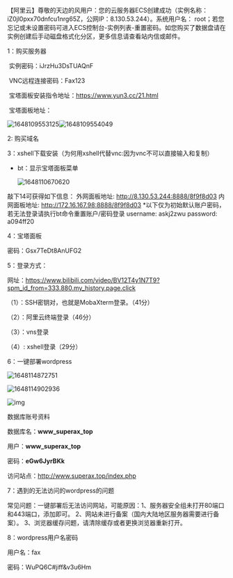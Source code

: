 【阿里云】尊敬的天边的风用户：您的云服务器ECS创建成功（实例名称：iZ0jl0pxx70dnfcu1nrg65Z，公网IP：8.130.53.244）。系统用户名： root；若您忘记或未设置密码可进入ECS控制台-实例列表-重置密码。如您购买了数据盘请在实例创建后手动磁盘格式化分区，更多信息请查看站内信或邮件。

1：购买服务器

​            实例密码：iJrzHu3DsTUAQnF

​            VNC远程连接密码：Fax123

​             宝塔面板安装指令地址：https://www.yun3.cc/21.html

​             宝塔面板地址：

![1648109553125](3_24.assets/1648109553125.png)![1648109554049](3_24.assets/1648109554049.png)



2:   购买域名

3：xshell下载安装（为何用xshell代替vnc:因为vnc不可以直接输入和复制）

- bt：显示宝塔面板菜单

  ![1648110670620](3_24.assets/1648110670620.png)

敲下14可获得如下信息：
外网面板地址: http://8.130.53.244:8888/8f9f8d03
内网面板地址: http://172.16.167.98:8888/8f9f8d03
*以下仅为初始默认账户密码，若无法登录请执行bt命令重置账户/密码登录
username: askj2zwu
password: a094ff20

4：宝塔面板

密码：Gsx7TeDt8AnUFG2

5：登录方式：

网址：https://www.bilibili.com/video/BV12T4y1N7T9?spm_id_from=333.880.my_history.page.click

（1）：SSH密钥对，也就是MobaXterm登录。（41分）

（2）：阿里云终端登录（46分）

（3）：vns登录

（4）:   xshell登录（29分）

6：一键部署wordpress

![1648114872751](3_24.assets/1648114872751.png)

![1648114902936](3_24.assets/1648114902936.png)

![img](http://8.130.53.244:8888/static/img/success-pic.png)

数据库账号资料

数据库名：**www_superax_top**

用户：**www_superax_top**

密码：**eGw6JyrBKk**

访问站点：http://www.superax.top/index.php



7：遇到的无法访问的wordpress的问题

常见问题：一键部署后无法访问网站，可能原因：1、服务器安全组未打开80端口和443端口，添加即可。 2、网站未进行备案（国内大陆地区服务器需要进行备案）。 3、浏览器缓存问题，请清除缓存或者更换浏览器重新打开。 



8：wordpress用户名密码

用户名：fax

密码：WuPQ6C#jiff&v3u6Hm